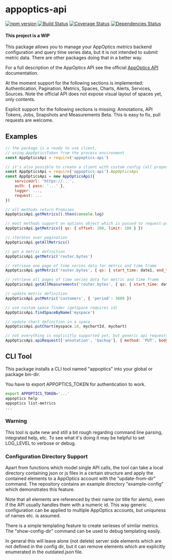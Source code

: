 # appoptics-api

[![npm version](http://img.shields.io/npm/v/librato-api.svg)](https://npmjs.org/package/librato-api)
[![Build Status](https://travis-ci.org/emartech/librato-api.svg?branch=master)](https://travis-ci.org/emartech/librato-api)
[![Coverage Status](https://coveralls.io/repos/github/emartech/librato-api/badge.svg?branch=master)](https://coveralls.io/github/emartech/librato-api?branch=master)
[![Dependencies Status](https://david-dm.org/emartech/librato-api.svg)](https://david-dm.org/emartech/librato-api)

#### This project is a WIP 

This package allows you to manage your AppOptics *metrics* backend configuration and query time series data, but it is not intended to submit metric data. There are other packages doing that
in a better way.

For a full description of the AppOptics API see the official
[AppOptics API](https://docs.appoptics.com/api/) documentation.

At the moment support for the following sections is implemented:
Authentication, Pagination, Metrics, Spaces, Charts, Alerts, Services, Sources.
Note the official API does not expose visual layout of spaces yet, only contents.

Explicit support for the following sections is missing:
Annotations, API Tokens, Jobs, Snapshots and Measurements Beta.
This is easy to fix, pull requests are welcome.

## Examples
```javascript
// the package is a ready to use client,
// using AppOpticsToken from the process environment
const AppOpticsApi = require('appoptics-api')

// it's also possible to create a client with custom config (all properties are optional)
const AppOpticsApi = require('appoptics-api').AppOpticsApi
const AppOpticsApi = new AppOpticsApi({
    serviceUrl: 'https://...',
    auth: { pass: '...' },
    logger: ...,
    request: ...
})

// all methods return Promises
AppOpticsApi.getMetrics().then(console.log)

// most methods support an options object which is passed to request-promise
AppOpticsApi.getMetrics({ qs: { offset: 200, limit: 100 } })

// iterates over pagination
AppOpticsApi.getAllMetrics()

// get a metric definition
AppOpticsApi.getMetric('router.bytes')

// retrieve one page of time series data for metric and time frame
AppOpticsApi.getMetric('router.bytes', { qs: { start_time: date1, end_time: date2 }})

// retrieve all pages of time series data for metric and time frame
AppOpticsApi.getAllMeasurements('router.bytes', { qs: { start_time: date1, end_time: date2 }})

// update metric definition
AppOpticsApi.putMetric('customers', { 'period': 3600 })

// use custom space finder (getSpace requires id)
AppOpticsApi.findSpaceByName('myspace')

// update chart definition in a space
AppOpticsApi.putChart(myspace.id, mychartId, mychart)

// not everything is explicitly supported yet, but generic api requests are easy to do
AppOpticsApi.apiRequest(['annotation', 'backup'], { method: 'PUT', body: { ... } })
```

## CLI Tool

This package installs a CLI tool named "appoptics" into your global or package bin-dir.

You have to export APPOPTICS_TOKEN for authentication to work.
```bash
export APPOPTICS_TOKEN='...'
appoptics help
appoptics list-metrics
...
```

### Warning

This tool is quite new and still a bit rough regarding command line parsing,
integrated help, etc. To see what it's doing it may be helpful to set LOG_LEVEL to verbose or debug.

### Configuration Directory Support

Apart from functions which model single API calls, the tool can take a local directory
containing json or js files in a certain structure and apply the contained elements to
a AppOptics account with the "update-from-dir" command. The repository contains an example directory
"example-config" which demonstrates this feature.

Note that all elements are referenced by
their name (or title for alerts), even if the API usually handles them with a numeric id.
This way generic configuration can be applied to multiple AppOptics accounts, but uniquness
of names etc. is assumed.

There is a simple templating feature to create serieses of similar metrics. The "show-config-dir"
command can be used to debug templating easily.

In general this will leave alone (not delete) server side elements which are not defined
in the config dir, but it can remove elements which are explicitly enumerated in the
outdated.json file.
